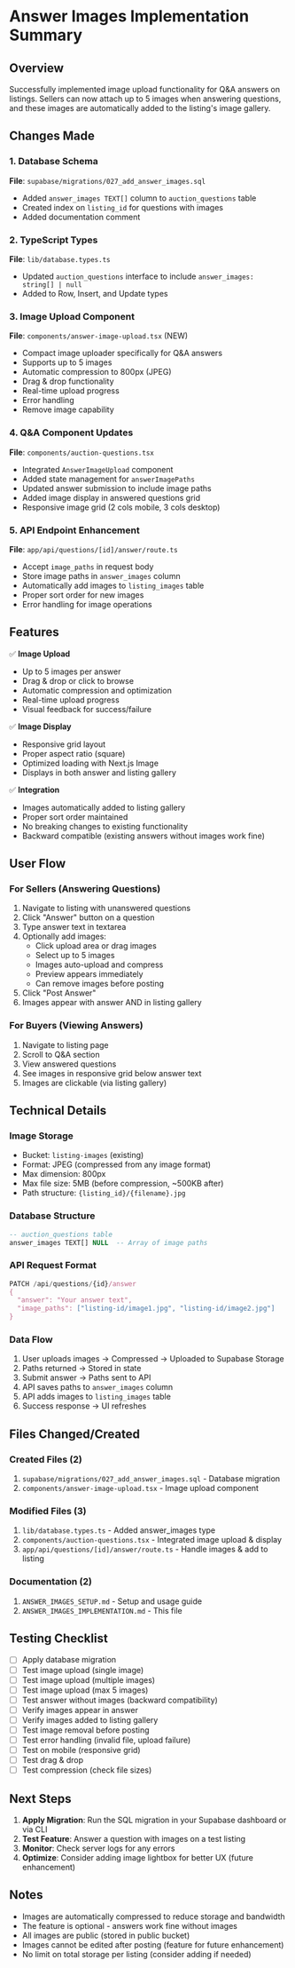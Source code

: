 # Answer Images Implementation Summary

## Overview
Successfully implemented image upload functionality for Q&A answers on listings. Sellers can now attach up to 5 images when answering questions, and these images are automatically added to the listing's image gallery.

## Changes Made

### 1. Database Schema
**File**: `supabase/migrations/027_add_answer_images.sql`
- Added `answer_images TEXT[]` column to `auction_questions` table
- Created index on `listing_id` for questions with images
- Added documentation comment

### 2. TypeScript Types
**File**: `lib/database.types.ts`
- Updated `auction_questions` interface to include `answer_images: string[] | null`
- Added to Row, Insert, and Update types

### 3. Image Upload Component
**File**: `components/answer-image-upload.tsx` (NEW)
- Compact image uploader specifically for Q&A answers
- Supports up to 5 images
- Automatic compression to 800px (JPEG)
- Drag & drop functionality
- Real-time upload progress
- Error handling
- Remove image capability

### 4. Q&A Component Updates
**File**: `components/auction-questions.tsx`
- Integrated `AnswerImageUpload` component
- Added state management for `answerImagePaths`
- Updated answer submission to include image paths
- Added image display in answered questions grid
- Responsive image grid (2 cols mobile, 3 cols desktop)

### 5. API Endpoint Enhancement
**File**: `app/api/questions/[id]/answer/route.ts`
- Accept `image_paths` in request body
- Store image paths in `answer_images` column
- Automatically add images to `listing_images` table
- Proper sort order for new images
- Error handling for image operations

## Features

✅ **Image Upload**
- Up to 5 images per answer
- Drag & drop or click to browse
- Automatic compression and optimization
- Real-time upload progress
- Visual feedback for success/failure

✅ **Image Display**
- Responsive grid layout
- Proper aspect ratio (square)
- Optimized loading with Next.js Image
- Displays in both answer and listing gallery

✅ **Integration**
- Images automatically added to listing gallery
- Proper sort order maintained
- No breaking changes to existing functionality
- Backward compatible (existing answers without images work fine)

## User Flow

### For Sellers (Answering Questions)
1. Navigate to listing with unanswered questions
2. Click "Answer" button on a question
3. Type answer text in textarea
4. Optionally add images:
   - Click upload area or drag images
   - Select up to 5 images
   - Images auto-upload and compress
   - Preview appears immediately
   - Can remove images before posting
5. Click "Post Answer"
6. Images appear with answer AND in listing gallery

### For Buyers (Viewing Answers)
1. Navigate to listing page
2. Scroll to Q&A section
3. View answered questions
4. See images in responsive grid below answer text
5. Images are clickable (via listing gallery)

## Technical Details

### Image Storage
- Bucket: `listing-images` (existing)
- Format: JPEG (compressed from any image format)
- Max dimension: 800px
- Max file size: 5MB (before compression, ~500KB after)
- Path structure: `{listing_id}/{filename}.jpg`

### Database Structure
```sql
-- auction_questions table
answer_images TEXT[] NULL  -- Array of image paths
```

### API Request Format
```typescript
PATCH /api/questions/{id}/answer
{
  "answer": "Your answer text",
  "image_paths": ["listing-id/image1.jpg", "listing-id/image2.jpg"]
}
```

### Data Flow
1. User uploads images → Compressed → Uploaded to Supabase Storage
2. Paths returned → Stored in state
3. Submit answer → Paths sent to API
4. API saves paths to `answer_images` column
5. API adds images to `listing_images` table
6. Success response → UI refreshes

## Files Changed/Created

### Created Files (2)
1. `supabase/migrations/027_add_answer_images.sql` - Database migration
2. `components/answer-image-upload.tsx` - Image upload component

### Modified Files (3)
1. `lib/database.types.ts` - Added answer_images type
2. `components/auction-questions.tsx` - Integrated image upload & display
3. `app/api/questions/[id]/answer/route.ts` - Handle images & add to listing

### Documentation (2)
1. `ANSWER_IMAGES_SETUP.md` - Setup and usage guide
2. `ANSWER_IMAGES_IMPLEMENTATION.md` - This file

## Testing Checklist

- [ ] Apply database migration
- [ ] Test image upload (single image)
- [ ] Test image upload (multiple images)
- [ ] Test image upload (max 5 images)
- [ ] Test answer without images (backward compatibility)
- [ ] Verify images appear in answer
- [ ] Verify images added to listing gallery
- [ ] Test image removal before posting
- [ ] Test error handling (invalid file, upload failure)
- [ ] Test on mobile (responsive grid)
- [ ] Test drag & drop
- [ ] Test compression (check file sizes)

## Next Steps

1. **Apply Migration**: Run the SQL migration in your Supabase dashboard or via CLI
2. **Test Feature**: Answer a question with images on a test listing
3. **Monitor**: Check server logs for any errors
4. **Optimize**: Consider adding image lightbox for better UX (future enhancement)

## Notes

- Images are automatically compressed to reduce storage and bandwidth
- The feature is optional - answers work fine without images
- All images are public (stored in public bucket)
- Images cannot be edited after posting (feature for future enhancement)
- No limit on total storage per listing (consider adding if needed)

